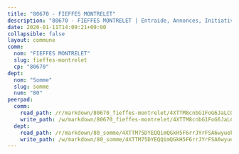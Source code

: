 ```yaml
---
title: "80670 - FIEFFES MONTRELET"
description: "80670 - FIEFFES MONTRELET | Entraide, Annonces, Initiatives"
date: 2020-01-11T14:09:21+09:00
collapsible: false
layout: commune
comm:
  nom: "FIEFFES MONTRELET"
  slug: fieffes-montrelet
  cp: "80670"
dept:
  nom: "Somme"
  slug: somme
  num: "80"
peerpad:
  comm:
    read_path: /r/markdown/80670_fieffes-montrelet/4XTTM8cnbG1FoG6JaLCGZHMoo98PPQD3pnRHaCpDKh4q13YNj
    write_path: /w/markdown/80670_fieffes-montrelet/4XTTM8cnbG1FoG6JaLCGZHMoo98PPQD3pnRHaCpDKh4q13YNj-K3TgUuVbKSndb5uQeJS4ufpY8W6jbkYhD3h5PGQb9E3PCoLPqH2FycVqX5AoU4GNnW1F3o7EHAexXuBaYDAKG75uJEubjELrh6jUcjtyhJdUBdxs4XQMRdTT7zyCSsd5iSV9rUAT
  dept:
    read_path: /r/markdown/80_somme/4XTTM75DYEQQimQGkH5F6rrJYrFSA6wyuekdgioEx7v45YjSw
    write_path: /w/markdown/80_somme/4XTTM75DYEQQimQGkH5F6rrJYrFSA6wyuekdgioEx7v45YjSw-K3TgTuB1DbUNHuFo9Fhh6JTUriPx8E5izGkmw9RSNTjUtMFPoZhqqp87szE8th3EytWSHGdhUuQUPjam8aJZh1SdH8pL3ibgUbMdNhU17kjAmSa49LMB2GjXvVwDVurE8mgce3XM
---
```


